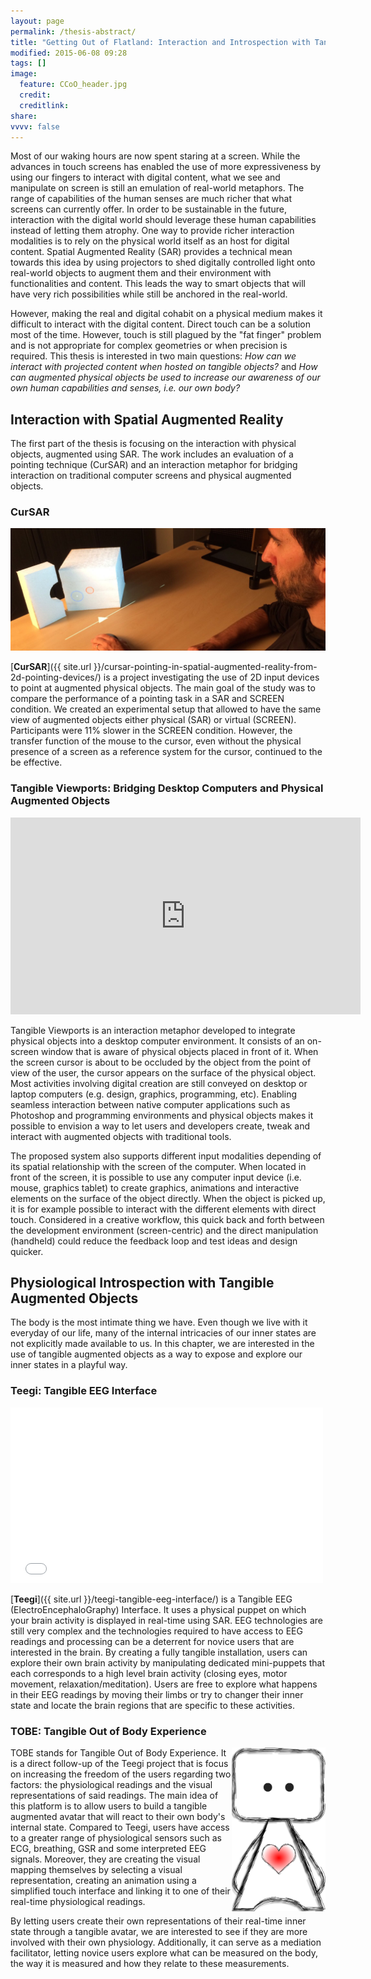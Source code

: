 ```yaml
---
layout: page
permalink: /thesis-abstract/
title: "Getting Out of Flatland: Interaction and Introspection with Tangible Augmented Objects"
modified: 2015-06-08 09:28
tags: []
image:
  feature: CCoO_header.jpg
  credit: 
  creditlink: 
share: 
vvvv: false
---
```


<!-- ### Motivation: Why do we care about the problem and the results? -->
Most of our waking hours are now spent staring at a screen. While the advances in touch screens has enabled the use of more expressiveness by using our fingers to interact with digital content, what we see and manipulate on screen is still an emulation of real-world metaphors. The range of capabilities of the human senses are much richer that what screens can currently offer. In order to be sustainable in the future, interaction with the digital world should leverage these human capabilities instead of letting them atrophy. One way to provide richer interaction modalities is to rely on the physical world itself as an host for digital content. Spatial Augmented Reality (SAR) provides a technical mean towards this idea by using projectors to shed digitally controlled light onto real-world objects to augment them and their environment with functionalities and content. This leads the way to smart objects that will have very rich possibilities while still be anchored in the real-world.

<!-- ### Problem statement: What problem are your trying to solve? -->
However, making the real and digital cohabit on a physical medium makes it difficult to interact with the digital content. Direct touch can be a solution most of the time. However, touch is still plagued by the "fat finger" problem and is not appropriate for complex geometries or when precision is required. This thesis is interested in two main questions: *How can we interact with projected content when hosted on tangible objects?* and *How can augmented physical objects be used to increase our awareness of our own human capabilities and senses, i.e. our own body?*


## Interaction with Spatial Augmented Reality
The first part of the thesis is focusing on the interaction with physical objects, augmented using SAR. The work includes an evaluation of a pointing technique (CurSAR) and an interaction metaphor for bridging interaction on traditional computer screens and physical augmented objects.

### CurSAR
[![](/images/cursar-header.jpg)](/images/abstract-cursar.jpg)

[**CurSAR**]({{ site.url }}/cursar-pointing-in-spatial-augmented-reality-from-2d-pointing-devices/) is a project investigating the use of 2D input devices to point at augmented physical objects. The main goal of the study was to compare the performance of a pointing task in a SAR and SCREEN condition. We created an experimental setup that allowed to have the same view of augmented objects either physical (SAR) or virtual (SCREEN).  Participants were 11% slower in the SCREEN condition. However, the transfer function of the mouse to the cursor, even without the physical presence of a screen as a reference system for the cursor, continued to the be effective.


### Tangible Viewports: Bridging Desktop Computers and Physical Augmented Objects
<iframe width="560" height="315" src="https://www.youtube.com/embed/bYBxpTLDG2c" frameborder="0" allowfullscreen></iframe>

Tangible Viewports is an interaction metaphor developed to integrate physical objects into a desktop computer environment. It consists of an on-screen window that is aware of physical objects placed in front of it. When the screen cursor is about to be occluded by the object from the point of view of the user, the cursor appears on the surface of the physical object. Most activities involving digital creation are still conveyed on desktop or laptop computers (e.g. design, graphics, programming, etc). Enabling seamless interaction between native computer applications such as Photoshop and programming environments and physical objects makes it possible to envision a way to let users and developers create, tweak and interact with augmented objects with traditional tools.

The proposed system also supports different input modalities depending of its spatial relationship with the screen of the computer. When located in front of the screen, it is possible to use any computer input device (i.e. mouse, graphics tablet) to create graphics, animations and interactive elements on the surface of the object directly. When the object is picked up, it is for example possible to interact with the different elements with direct touch. Considered in a creative workflow, this quick back and forth between the development environment (screen-centric) and the direct manipulation (handheld) could reduce the feedback loop and test ideas and design quicker.



## Physiological Introspection with Tangible Augmented Objects
The body is the most intimate thing we have. Even though we live with it everyday of our life, many of the internal intricacies of our inner states are not explicitly made available to us. In this chapter, we are interested in the use of tangible augmented objects as a way to expose and explore our inner states in a playful way.

### Teegi: Tangible EEG Interface
<iframe src="//player.vimeo.com/video/104486980" width="500" height="281" frameborder="0" webkitallowfullscreen mozallowfullscreen allowfullscreen></iframe>

[**Teegi**]({{ site.url }}/teegi-tangible-eeg-interface/) is a Tangible EEG (ElectroEncephaloGraphy) Interface. It uses a physical puppet on which your brain activity is displayed in real-time using SAR. EEG technologies are still very complex and the technologies required to have access to EEG readings and processing can be a deterrent for novice users that are interested in the brain. By creating a fully tangible installation, users can explore their own brain activity by manipulating dedicated mini-puppets that each corresponds to a high level brain activity (closing eyes, motor movement, relaxation/meditation). Users are free to explore what happens in their EEG readings by moving their limbs or try to changer their inner state and locate the brain regions that are specific to these activities.


### TOBE: Tangible Out of Body Experience
<img src="/images/abstract-meegi.png" style="float: right; width: 150px" />

TOBE stands for Tangible Out of Body Experience. It is a direct follow-up of the Teegi project that is focus on increasing the freedom of the users regarding two factors: the physiological readings and the visual representations of said readings. The main idea of this platform is to allow users to build a tangible augmented avatar that will react to their own body's internal state. Compared to Teegi, users have access to a greater range of physiological sensors such as ECG, breathing, GSR and some interpreted EEG signals. Moreover, they are creating the visual mapping themselves by selecting a visual representation, creating an animation using a simplified touch interface and linking it to one of their real-time physiological readings.

By letting users create their own representations of their real-time inner state through a tangible avatar, we are interested to see if they are more involved with their own physiology. Additionally, it can serve as a mediation facilitator, letting novice users explore what can be measured on the body, the way it is measured and how they relate to these measurements.
